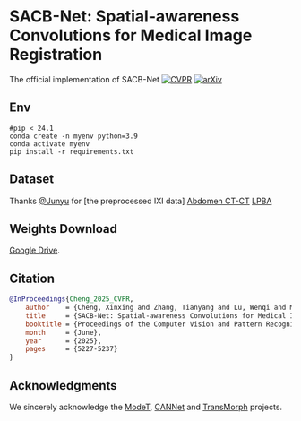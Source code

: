 # SACB-Net: Spatial-awareness Convolutions for Medical Image Registration
The official implementation of SACB-Net [![CVPR](https://img.shields.io/badge/CVPR2025-68BC71.svg)](https://openaccess.thecvf.com/content/CVPR2025/html/Cheng_SACB-Net_Spatial-awareness_Convolutions_for_Medical_Image_Registration_CVPR_2025_paper.html)  [![arXiv](https://img.shields.io/badge/arXiv-b31b1b.svg)](https://arxiv.org/abs/2503.19592) 

## Env
```
#pip < 24.1
conda create -n myenv python=3.9
conda activate myenv
pip install -r requirements.txt
```
## Dataset
Thanks [@Junyu](https://github.com/junyuchen245) for [the preprocessed IXI data]
[Abdomen CT-CT](https://learn2reg.grand-challenge.org/Datasets/)
[LPBA](https://loni.usc.edu/research/atlases)

## Weights Download
[Google Drive](https://drive.google.com/drive/folders/1XW19iuyCyg3YGmCpLFGGFjdPFi73xxwh?usp=share_link).

## Citation
```bibtex
@InProceedings{Cheng_2025_CVPR,
    author    = {Cheng, Xinxing and Zhang, Tianyang and Lu, Wenqi and Meng, Qingjie and Frangi, Alejandro F. and Duan, Jinming},
    title     = {SACB-Net: Spatial-awareness Convolutions for Medical Image Registration},
    booktitle = {Proceedings of the Computer Vision and Pattern Recognition Conference (CVPR)},
    month     = {June},
    year      = {2025},
    pages     = {5227-5237}
}
```

## Acknowledgments
We sincerely acknowledge the [ModeT](https://github.com/ZAX130/SmileCode), [CANNet](https://github.com/Duanyll/CANConv) and [TransMorph](https://github.com/junyuchen245/TransMorph_Transformer_for_Medical_Image_Registration) projects.